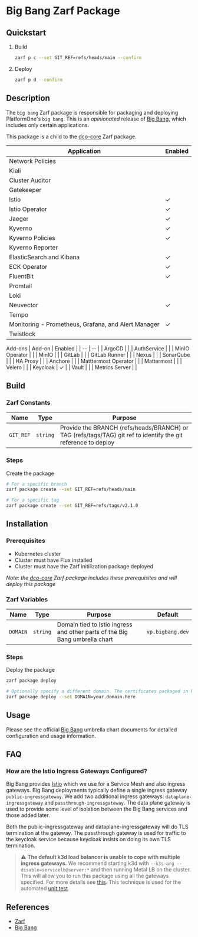 # Big Bang Zarf Package

## Quickstart

1. Build
    ```bash
    zarf p c --set GIT_REF=refs/heads/main --confirm
    ```
1. Deploy
    ```bash
    zarf p d --confirm
    ```

## Description

The `big bang` Zarf package is responsible for packaging and deploying PlatformOne's `big bang`. This is an _opinionated_ release of [Big Bang](https://docs-bigbang.dso.mil/latest/), which includes only certain applications.

This package is a child to the [dco-core](../dco-core/) Zarf package.

| Application | Enabled |
| -- | -- |
| Network Policies | |
| Kiali | |
| Cluster Auditor | |
| Gatekeeper | |
| Istio | &check; |
| Istio Operator | &check; |
| Jaeger | &check; |
| Kyverno | &check; |
| Kyverno Policies | &check; |
| Kyverno Reporter | |
| ElasticSearch and Kibana | &check; |
| ECK Operator | &check; |
| FluentBit | &check; |
| Promtail | |
| Loki | |
| Neuvector | &check; |
| Tempo | |
| Monitoring - Prometheus, Grafana, and Alert Manager | &check; |
| Twistlock | |

Add-ons
| Add-on | Enabled |
| -- | -- |
| ArgoCD | |
| AuthService | |
| MinIO Operator | |
| MinIO | |
| GitLab | |
| GitLab Runner | |
| Nexus | |
| SonarQube | |
| HA Proxy | |
| Anchore | |
| Matttermost Operator | |
| Mattermost | |
| Velero | |
| Keycloak | &check; |
| Vault | |
| Metrics Server | |

## Build

### Zarf Constants

| Name | Type | Purpose |
|--|--|--|
| `GIT_REF` | `string` | Provide the BRANCH (refs/heads/BRANCH) or TAG (refs/tags/TAG) git ref to identify the git reference to deploy |

### Steps

Create the package
```bash
# For a specific branch
zarf package create --set GIT_REF=refs/heads/main

# For a specific tag
zarf package create --set GIT_REF=refs/tags/v2.1.0
```

## Installation

### Prerequisites

* Kubernetes cluster
* Cluster must have Flux installed
* Cluster must have the Zarf initilization package deployed

_Note: the [dco-core](../dco-core/) Zarf package includes these prerequisites and will deploy this package_

### Zarf Variables

| Name | Type | Purpose | Default |
|--|--|--|--|
| `DOMAIN` | `string` | Domain tied to Istio ingress and other parts of the Big Bang umbrella chart | `vp.bigbang.dev` |

### Steps

Deploy the package
```bash
zarf package deploy

# Optionally specify a different domain. The certificates packaged in kustomizations/bigbang/environment-bb-secret.yaml must match the provided domain
zarf package deploy --set DOMAIN=your.domain.here
```

## Usage

Please see the official [Big Bang](https://docs-bigbang.dso.mil/latest/) umbrella chart documents for detailed configuration and usage information.

## FAQ

### How are the Istio Ingress Gateways Configured?

Big Bang provides [Istio](https://istio.io/) which we use for a Service Mesh
and also ingress gateways. Big Bang deployments typically define a single
ingress gateway `public-ingressgateway`. We add two additional ingress
gateways: `dataplane-ingressgateway` and `passthrough-ingressgateway`. The
data plane gateway is used to provide some level of isolation between the Big
Bang services and those added later.

Both the public-ingressgateway and dataplane-ingressgateway will do TLS
termination at the gateway. The passthrough gateway is used for traffic to
the keycloak service because keycloak insists on doing its own TLS termination.

> ⚠️ **The default k3d load balancer is unable to cope with multiple ingress gateways.** We recommend starting k3d with `--k3s-arg --disable=servicelb@server:*` and then running Metal LB on the cluster. This will allow you to run this package using all the gateways specified. For more details see [this](https://github.com/keunlee/k3d-metallb-starter-kit). This technique is used for the automated [unit test](../test/dco_core_package_test.go).

## References

* [Zarf](https://zarf.dev/docs)
* [Big Bang](https://docs-bigbang.dso.mil/latest/)
